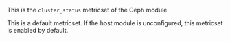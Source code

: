This is the `cluster_status` metricset of the Ceph module.

This is a default metricset. If the host module is unconfigured, this metricset is enabled by default.
